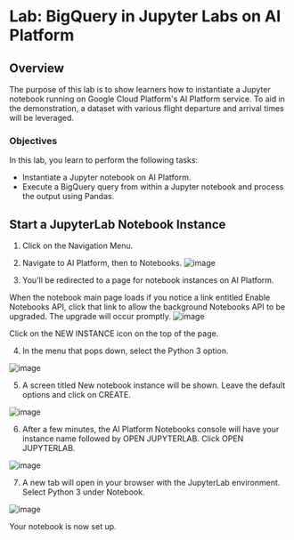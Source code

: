 # Lab: BigQuery in Jupyter Labs on AI Platform

## Overview
The purpose of this lab is to show learners how to instantiate a Jupyter notebook running on Google Cloud Platform's AI Platform service. To aid in the demonstration, a dataset with various flight departure and arrival times will be leveraged.

### Objectives
In this lab, you learn to perform the following tasks:

- Instantiate a Jupyter notebook on AI Platform.
- Execute a BigQuery query from within a Jupyter notebook and process the output using Pandas.

## Start a JupyterLab Notebook Instance
1. Click on the Navigation Menu.

2. Navigate to AI Platform, then to Notebooks.
![image](https://user-images.githubusercontent.com/1645304/137654903-4f71b279-fed2-4ca0-bd28-1a7d2a2dbc99.png)


3. You'll be redirected to a page for notebook instances on AI Platform.

When the notebook main page loads if you notice a link entitled Enable Notebooks API, click that link to allow the background Notebooks API to be upgraded. The upgrade will occur promptly.
![image](https://user-images.githubusercontent.com/1645304/137655075-c49d75e7-974f-49b1-a6c4-a183c0849dd4.png)

Click on the NEW INSTANCE icon on the top of the page.

4. In the menu that pops down, select the Python 3 option.

![image](https://user-images.githubusercontent.com/1645304/137655239-f86442c0-735e-48e0-b15c-fa0db7590cfd.png)


5. A screen titled New notebook instance will be shown. Leave the default options and click on CREATE.

![image](https://user-images.githubusercontent.com/1645304/137655361-b5a69ac6-b154-4cb6-9de7-7562522efd06.png)


6. After a few minutes, the AI Platform Notebooks console will have your instance name followed by OPEN JUPYTERLAB. Click OPEN JUPYTERLAB.

![image](https://user-images.githubusercontent.com/1645304/137655485-c88a4083-9b36-4d1b-a972-570aaea9c12b.png)


7. A new tab will open in your browser with the JupyterLab environment. Select Python 3 under Notebook.

![image](https://user-images.githubusercontent.com/1645304/137655616-808221d1-4a6f-4540-9935-2de5c88c783f.png)

Your notebook is now set up.
